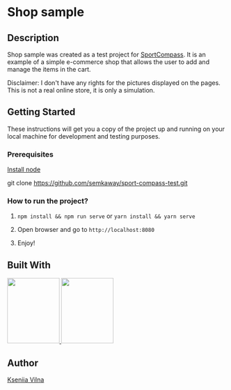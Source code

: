 # Shop sample

## Description

Shop sample was created as a test project for [SportCompass](https://sportcompass.dk/). It is an example of a simple e-commerce shop that allows the user to add and manage the items in the cart.

Disclaimer: I don't have any rights for the pictures displayed on the pages. This is not a real online store, it is only a simulation.

## Getting Started

These instructions will get you a copy of the project up and running on your local machine for development and testing purposes.

### Prerequisites

[Install node](https://nodejs.org/en/download/)

git clone https://github.com/semkaway/sport-compass-test.git

### How to run the project?

1. `npm install && npm run serve` or `yarn install && yarn serve`

2. Open browser and go to `http://localhost:8080`

3. Enjoy!

## Built With

<a href="https://vuejs.org/" target="_blank">
    <img width="120" height='150' src="https://pbs.twimg.com/profile_images/875996174305472512/upM71pVR.jpg">
</a>

<a href="https://bootstrap-vue.js.org/" target="_blank">
    <img width="120" height='150' src="https://bootstrap-vue.js.org/_nuxt/img/f0a8c9e.png">
</a>

## Author
[Kseniia Vilna](https://github.com/semkaway)
